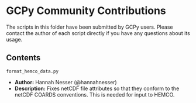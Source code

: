 # GCPy Community Contributions

The scripts in this folder have been submitted by GCPy users.  Please contact the author of each script directly if you have any questions about its usage.

## Contents

`format_hemco_data.py`

- **Author:** Hannah Nesser (@hannahnesser)
- **Description:** Fixes netCDF file attributes so that they conform to the netCDF COARDS conventions.  This is needed for input to HEMCO.